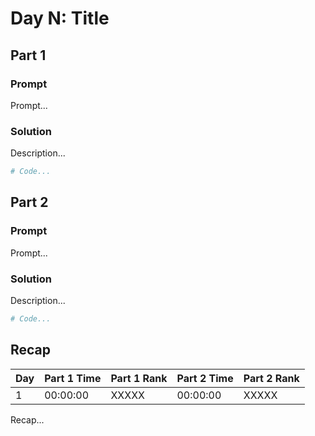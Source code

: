 # Day N: Title

## Part 1

### Prompt

Prompt...

### Solution

Description...

```python
# Code...
```

## Part 2

### Prompt

Prompt...

### Solution

Description...

```python
# Code...
```

## Recap

| Day | Part 1 Time | Part 1 Rank | Part 2 Time | Part 2 Rank |
|-----|-------------|-------------|-------------|-------------|
| 1   | 00:00:00    | XXXXX       | 00:00:00    | XXXXX       |

Recap...
